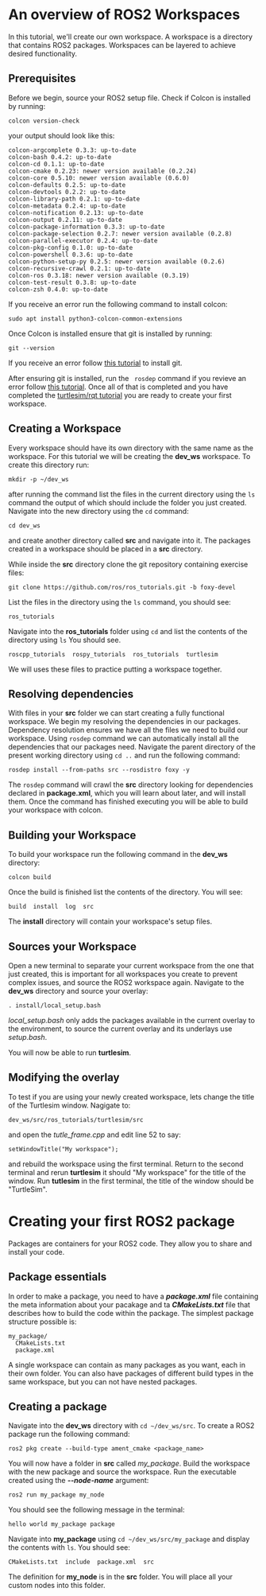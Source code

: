 # An overview of ROS2 Workspaces
In this tutorial, we'll create our own workspace. A workspace is a directory that contains ROS2 packages. Workspaces can be layered to achieve desired functionality.

## Prerequisites
Before we begin, source your ROS2 setup file. Check if Colcon is installed by running:
```
colcon version-check
```
your output should look like this:

 ```
 colcon-argcomplete 0.3.3: up-to-date
 colcon-bash 0.4.2: up-to-date
 colcon-cd 0.1.1: up-to-date
 colcon-cmake 0.2.23: newer version available (0.2.24)
 colcon-core 0.5.10: newer version available (0.6.0)
 colcon-defaults 0.2.5: up-to-date
 colcon-devtools 0.2.2: up-to-date
 colcon-library-path 0.2.1: up-to-date
 colcon-metadata 0.2.4: up-to-date
 colcon-notification 0.2.13: up-to-date
 colcon-output 0.2.11: up-to-date
 colcon-package-information 0.3.3: up-to-date
 colcon-package-selection 0.2.7: newer version available (0.2.8)
 colcon-parallel-executor 0.2.4: up-to-date
 colcon-pkg-config 0.1.0: up-to-date
 colcon-powershell 0.3.6: up-to-date
 colcon-python-setup-py 0.2.5: newer version available (0.2.6)
 colcon-recursive-crawl 0.2.1: up-to-date
 colcon-ros 0.3.18: newer version available (0.3.19)
 colcon-test-result 0.3.8: up-to-date
 colcon-zsh 0.4.0: up-to-date
 ```
 If you receive an error run the following command to install colcon:
 ```
 sudo apt install python3-colcon-common-extensions
 ```

 Once Colcon is installed ensure that git is installed by running:
 ```
 git --version
 ```
 If you receive an error follow [this tutorial](https://git-scm.com/book/en/v2/Getting-Started-Installing-Git) to install git.

 After ensuring git is installed, run the ``` rosdep``` command if you revieve an error follow [this tutorial](https://wiki.ros.org/rosdep#Installing_rosdep). Once all of that is completed and you have completed the [turtlesim/rqt tutorial](turtlesim_rqt.md) you are ready to create your first workspace.

 ## Creating a Workspace

 Every workspace should have its own directory with the same name as the workspace. For this tutorial we will be creating the **dev_ws** workspace. To create this directory run:
 ```
 mkdir -p ~/dev_ws
 ```
 after running the command list the files in the current directory using the ```ls``` command the output of which should include the folder you just created. Navigate into the new directory using the ```cd``` command:
 ```
 cd dev_ws
 ```
 and create another directory called **src** and navigate into it. The packages created in a workspace should be placed in a **src** directory.

 While inside the **src** directory clone the git repository containing exercise files:
 ```
 git clone https://github.com/ros/ros_tutorials.git -b foxy-devel
 ```
 List the files in the directory using the ```ls``` command, you should see:
 ```
 ros_tutorials
 ```
 Navigate into the **ros_tutorials** folder using ```cd``` and list the contents of the directory using ```ls``` You should see.

 ```
 roscpp_tutorials  rospy_tutorials  ros_tutorials  turtlesim
 ```
 We will uses these files to practice putting a workspace together.

 ## Resolving dependencies
 With files in your **src** folder we can start creating a fully functional workspace. We begin my resolving the dependencies in our packages. Dependency resolution ensures we have all the files we need to build our workspace. Using ```rosdep``` command we can automatically install all the dependencies that our packages need. Navigate the parent directory of the present working directory using ```cd ..``` and run the following command:
 ```
 rosdep install --from-paths src --rosdistro foxy -y
 ```
 The ```rosdep``` command will crawl the **src** directory looking for dependencies declared in **package.xml**, which you will learn about later, and will install them. Once the command has finished executing you will be able to build your workspace with colcon.

 ## Building your Workspace

 To build your workspace run the following command in the **dev_ws** directory:
 ```
 colcon build
 ```
 Once the build is finished list the contents of the directory. You will see:
 ```
 build  install  log  src
 ```
 The **install** directory will contain your workspace's setup files.

 ## Sources your Workspace

 Open a new terminal to separate your current workspace from the one that just created, this is important for all workspaces you create to prevent complex issues, and source the ROS2 workspace again. Navigate to the **dev_ws** directory and source your overlay:
 ```
 . install/local_setup.bash
 ```
 *local_setup.bash* only adds the packages available in the current overlay to the environment, to source the current overlay and its underlays use *setup.bash*.

 You will now be able to run **turtlesim**.

 ## Modifying the overlay

 To test if you are using your newly created workspace, lets change the title of the Turtlesim window. Nagigate to:
 ```
 dev_ws/src/ros_tutorials/turtlesim/src
 ```
 and open the *tutle_frame.cpp* and edit line 52 to say:
 ```
 setWindowTitle("My workspace");
 ```
 and rebuild the workspace using the first terminal. Return to the second terminal and rerun **turtlesim** it should "My workspace" for the title of the window. Run **tutlesim** in the first terminal, the title of the window should be "TurtleSim".

 # Creating your first ROS2 package
 Packages are containers for your ROS2 code. They allow you to share and install your code.

 ## Package essentials
 In order to make a package, you need to have a __*package.xml*__ file containing the meta information about your pacakage and ta __*CMakeLists.txt*__ file that describes how to build the code within the package. The simplest package structure possible is:
 ```
 my_package/
   CMakeLists.txt
   package.xml
 ```
 A single workspace can contain as many packages as you want, each in their own folder. You can also have packages of different build types in the same workspace, but you can not have nested packages.
 ## Creating a package
 Navigate into the **dev_ws** directory with ```cd ~/dev_ws/src```. To create a ROS2 package run the following command:
 ```
 ros2 pkg create --build-type ament_cmake <package_name>
 ```
 You will now have a folder in **src** called *my_package*. Build the workspace with the new package and source the workspace. Run the executable created using the __*--node-name*__ argument:
 ```
 ros2 run my_package my_node
 ```
 You should see the following message in the terminal:
 ```
 hello world my_package package
 ```
 Navigate into **my_package** using ```cd ~/dev_ws/src/my_package``` and display the contents with ```ls```. You should see:
 ```
 CMakeLists.txt  include  package.xml  src
 ```
 The definition for **my_node** is in the **src** folder. You will place all your custom nodes into this folder.
